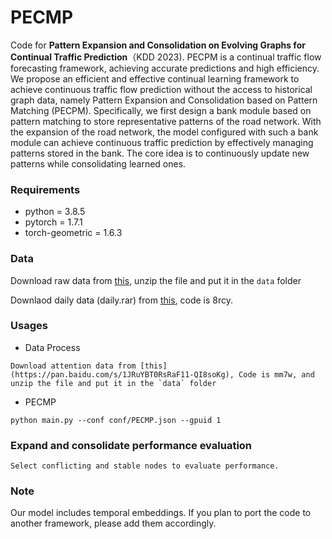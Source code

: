 # PECMP

Code for **Pattern Expansion and Consolidation on Evolving Graphs for Continual Traffic Prediction**（KDD 2023). PECPM is a continual traffic flow forecasting framework, achieving accurate predictions and high efficiency. We propose an efficient and effective continual learning framework to achieve continuous traffic flow prediction without the access to historical graph data, namely Pattern Expansion and Consolidation based on Pattern Matching (PECPM). Specifically, we first design a bank module based on pattern matching to store representative patterns of the road network. With the expansion of the road network, the model configured with such a bank module can achieve continuous traffic prediction by effectively managing patterns stored in the bank. The core idea is to continuously update new patterns while consolidating learned ones.

### Requirements

* python = 3.8.5
* pytorch = 1.7.1
* torch-geometric = 1.6.3

### Data

Download raw data from [this](https://drive.google.com/file/d/1P5wowSaNSWBNCK3mQwESp-G2zsutXc5S/view?usp=sharing), unzip the file and put it in the `data` folder

Downlaod daily data (daily.rar) from [this]([https://drive.google.com/file/d/1P5wowSaNSWBNCK3mQwESp-G2zsutXc5S/view?usp=sharing](https://pan.baidu.com/s/1b82oVrjD1hNhFbP8wVqmkQ)), code is 8rcy.

### Usages

* Data Process
```
Download attention data from [this](https://pan.baidu.com/s/1JRuYBT0RsRaF11-QI8soKg), Code is mm7w, and unzip the file and put it in the `data` folder
```

* PECMP
```
python main.py --conf conf/PECMP.json --gpuid 1
```

### Expand and consolidate performance evaluation
```
Select conflicting and stable nodes to evaluate performance.
```
### Note
Our model includes temporal embeddings. If you plan to port the code to another framework, please add them accordingly.
